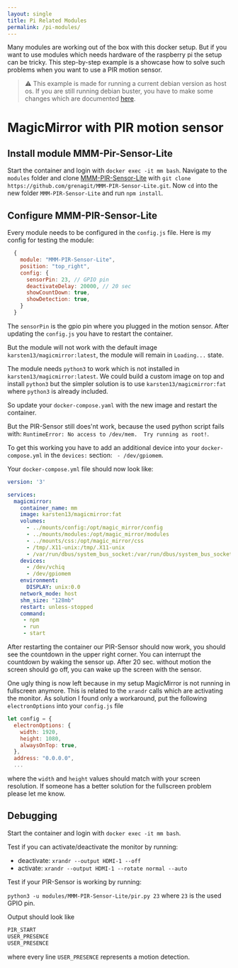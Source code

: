 ```yaml
---
layout: single
title: Pi Related Modules
permalink: /pi-modules/
---
```


Many modules are working out of the box with this docker setup. But if you want to use modules which needs hardware of the raspberry pi the setup can be tricky. This step-by-step example is a showcase how to solve such problems when you want to use a PIR motion sensor.

> ⚠️ This example is made for running a current debian version as host os. If you are still running debian buster, you have to make some changes which are documented [here](https://github.com/guysoft/MagicMirrorOS/issues/54).

# MagicMirror with PIR motion sensor

## Install module MMM-Pir-Sensor-Lite

Start the container and login with `docker exec -it mm bash`. Navigate to the `modules` folder and clone [MMM-PIR-Sensor-Lite](https://github.com/grenagit/MMM-PIR-Sensor-Lite.git) with `git clone https://github.com/grenagit/MMM-PIR-Sensor-Lite.git`. Now `cd` into the new folder `MMM-PIR-Sensor-Lite` and run `npm install`.

## Configure MMM-PIR-Sensor-Lite

Every module needs to be configured in the `config.js` file. Here is my config for testing the module:

```javascript
  {
    module: "MMM-PIR-Sensor-Lite",
    position: "top_right",
    config: {
      sensorPin: 23, // GPIO pin
      deactivateDelay: 20000, // 20 sec
      showCountDown: true,
      showDetection: true,
    }
  }
```

The `sensorPin` is the gpio pin where you plugged in the motion sensor.
After updating the `config.js` you have to restart the container.

But the module will not work with the default image `karsten13/magicmirror:latest`, the module will remain in `Loading...` state.

The module needs `python3` to work which is not installed in `karsten13/magicmirror:latest`. We could build a custom image on top and install `python3` but the simpler solution is to use `karsten13/magicmirror:fat` where `python3` is already included.

So update your `docker-compose.yaml` with the new image and restart the container.

But the PIR-Sensor still does'nt work, because the used python script fails with: `RuntimeError: No access to /dev/mem.  Try running as root!`.

To get this working you have to add an additional device into your `docker-compose.yml` in the `devices:` section: ` - /dev/gpiomem`.

Your `docker-compose.yml` file should now look like:

```yaml
version: '3'

services:
  magicmirror:
    container_name: mm
    image: karsten13/magicmirror:fat
    volumes:
      - ../mounts/config:/opt/magic_mirror/config
      - ../mounts/modules:/opt/magic_mirror/modules
      - ../mounts/css:/opt/magic_mirror/css
      - /tmp/.X11-unix:/tmp/.X11-unix
      - /var/run/dbus/system_bus_socket:/var/run/dbus/system_bus_socket
    devices:
      - /dev/vchiq
      - /dev/gpiomem
    environment:
      DISPLAY: unix:0.0
    network_mode: host
    shm_size: "128mb"
    restart: unless-stopped
    command:
     - npm
     - run
     - start
```

After restarting the container our PIR-Sensor should now work, you should see the countdown in the upper right corner.
You can interrupt the countdown by waking the sensor up. After 20 sec. without motion the screen should go off, you can wake up the screen with the sensor.

One ugly thing is now left because in my setup MagicMirror is not running in fullscreen anymore. This is related to the `xrandr` calls which are activating the monitor. As solution I found only a workaround, put the following `electronOptions` into your `config.js` file

```javascript
let config = {
  electronOptions: {
    width: 1920,
    height: 1080,
    alwaysOnTop: true,
  },
  address: "0.0.0.0",
  ...
```

where the `width` and `height` values should match with your screen resolution. If someone has a better solution for the fullscreen problem please let me know.

## Debugging

Start the container and login with `docker exec -it mm bash`.

Test if you can activate/deactivate the monitor by running:

- deactivate: `xrandr --output HDMI-1 --off`
- activate: `xrandr --output HDMI-1 --rotate normal --auto`

Test if your PIR-Sensor is working by running:

`python3 -u modules/MMM-PIR-Sensor-Lite/pir.py 23` where `23` is the used GPIO pin.

Output should look like

```bash
PIR_START
USER_PRESENCE
USER_PRESENCE
```

where every line `USER_PRESENCE` represents a motion detection.
